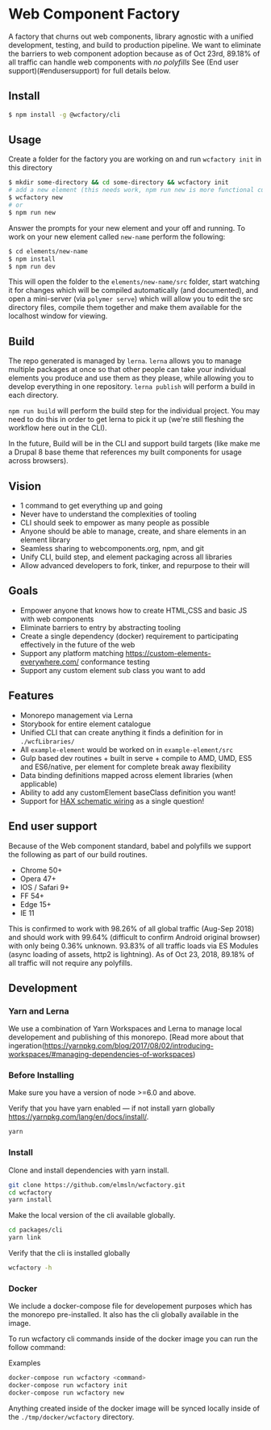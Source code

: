 # Web Component Factory

A factory that churns out web components, library agnostic with a unified development, testing, and build to production pipeline. We want to eliminate the barriers to web component adoption because as of Oct 23rd, 89.18% of all traffic can handle web components with *no polyfills* See (End user support)(#endusersupport) for full details below.

## Install
```bash
$ npm install -g @wcfactory/cli
```
## Usage
Create a folder for the factory you are working on and run `wcfactory init` in this directory
```bash
$ mkdir some-directory && cd some-directory && wcfactory init
# add a new element (this needs work, npm run new is more functional currently)
$ wcfactory new
# or
$ npm run new
```
Answer the prompts for your new element and your off and running. To work on your new element called `new-name` perform the following:
```bash
$ cd elements/new-name
$ npm install
$ npm run dev
```
This will open the folder to the `elements/new-name/src` folder, start watching it for changes which will be compiled automatically (and documented), and open a mini-server (via `polymer serve`) which will allow you to edit the src directory files, compile them together and make them available for the localhost window for viewing.

## Build
The repo generated is managed by `lerna`. `lerna` allows you to manage multiple packages at once so that other people can take your individual elements you produce and use them as they please, while allowing you to develop everything in one repository. `lerna publish` will perform a build in each directory.

`npm run build` will perform the build step for the individual project. You may need to do this in order to get lerna to pick it up (we're still fleshing the workflow here out in the CLI).

In the future, Build will be in the CLI and support build targets (like make me a Drupal 8 base theme that references my built components for usage across browsers).

## Vision
- 1 command to get everything up and going
- Never have to understand the complexities of tooling
- CLI should seek to empower as many people as possible
- Anyone should be able to manage, create, and share elements in an element library
- Seamless sharing to webcomponents.org, npm, and git
- Unify CLI, build step, and element packaging across all libraries
- Allow advanced developers to fork, tinker, and repurpose to their will

## Goals
- Empower anyone that knows how to create HTML,CSS and basic JS with web components
- Eliminate barriers to entry by abstracting tooling
- Create a single dependency (docker) requirement to participating effectively in the future of the web
- Support any platform matching https://custom-elements-everywhere.com/ conformance testing
- Support any custom element sub class you want to add

## Features
- Monorepo management via Lerna
- Storybook for entire element catalogue
- Unified CLI that can create anything it finds a definition for in `./wcfLibraries/`
- All `example-element` would be worked on in `example-element/src`
- Gulp based dev routines + built in serve + compile to AMD, UMD, ES5 and ES6/native, per element for complete break away flexibility
- Data binding definitions mapped across element libraries (when applicable)
- Ability to add any customElement baseClass definition you want!
- Support for [HAX schematic wiring](http://haxtheweb.org/) as a single question!

## End user support
Because of the Web component standard, babel and polyfills we support the following as part of our build routines.
- Chrome 50+
- Opera 47+
- IOS / Safari 9+
- FF 54+
- Edge 15+
- IE 11

This is confirmed to work with 98.26% of all global traffic (Aug-Sep 2018) and should work with 99.64% (difficult to confirm Android original browser) with only being 0.36% unknown. 93.83% of all traffic loads via ES Modules (async loading of assets, http2 is lightning). As of Oct 23, 2018, 89.18% of all traffic will not require any polyfills.

## Development

### Yarn and Lerna

We use a combination of Yarn Workspaces and Lerna to manage local developement and publishing of this monorepo. [Read more about that ingeration(https://yarnpkg.com/blog/2017/08/02/introducing-workspaces/#managing-dependencies-of-workspaces)

### Before Installing

Make sure you have a version of node >=6.0 and above.

Verify that you have yarn enabled — if not install yarn globally https://yarnpkg.com/lang/en/docs/install/.

```bash
yarn
```

### Install

Clone and install dependencies with yarn install.

```bash
git clone https://github.com/elmsln/wcfactory.git
cd wcfactory
yarn install
```

Make the local version of the cli available globally.

```bash
cd packages/cli
yarn link
```

Verify that the cli is installed globally

```bash
wcfactory -h
```

### Docker

We include a docker-compose file for developement purposes which has the monorepo pre-installed.  It also has
the cli globally available in the image.

To run wcfactory cli commands inside of the docker image you can run the follow command:

Examples
```bash
docker-compose run wcfactory <command>
docker-compose run wcfactory init
docker-compose run wcfactory new
```

Anything created inside of the docker image will be synced locally inside of the `./tmp/docker/wcfactory` directory.